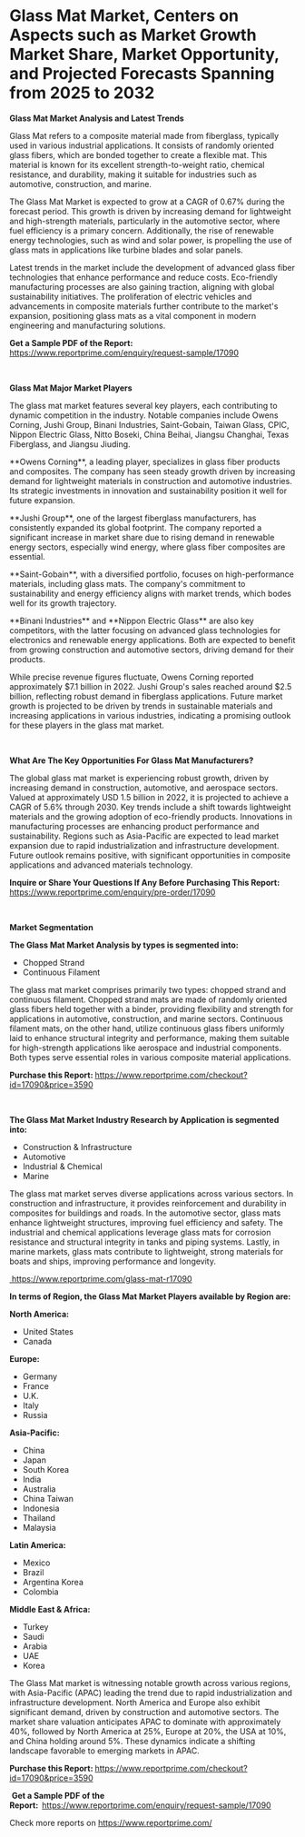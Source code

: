 <p><h1>Glass Mat Market, Centers on Aspects such as Market Growth Market Share, Market Opportunity, and Projected Forecasts Spanning from 2025 to 2032</h1></p><p><strong>Glass Mat Market Analysis and Latest Trends</strong></p>
<p><p>Glass Mat refers to a composite material made from fiberglass, typically used in various industrial applications. It consists of randomly oriented glass fibers, which are bonded together to create a flexible mat. This material is known for its excellent strength-to-weight ratio, chemical resistance, and durability, making it suitable for industries such as automotive, construction, and marine.</p><p>The Glass Mat Market is expected to grow at a CAGR of 0.67% during the forecast period. This growth is driven by increasing demand for lightweight and high-strength materials, particularly in the automotive sector, where fuel efficiency is a primary concern. Additionally, the rise of renewable energy technologies, such as wind and solar power, is propelling the use of glass mats in applications like turbine blades and solar panels.</p><p>Latest trends in the market include the development of advanced glass fiber technologies that enhance performance and reduce costs. Eco-friendly manufacturing processes are also gaining traction, aligning with global sustainability initiatives. The proliferation of electric vehicles and advancements in composite materials further contribute to the market's expansion, positioning glass mats as a vital component in modern engineering and manufacturing solutions.</p></p>
<p><strong>Get a Sample PDF of the Report:&nbsp;</strong> <a href="https://www.reportprime.com/enquiry/request-sample/17090?utm_campaign=3269&utm_medium=2&utm_source=Github&utm_content=ia&utm_term=18032025&utm_id=glass-mat">https://www.reportprime.com/enquiry/request-sample/17090</a></p>
<p>&nbsp;</p>
<p><strong>Glass Mat Major Market Players</strong></p>
<p><p>The glass mat market features several key players, each contributing to dynamic competition in the industry. Notable companies include Owens Corning, Jushi Group, Binani Industries, Saint-Gobain, Taiwan Glass, CPIC, Nippon Electric Glass, Nitto Boseki, China Beihai, Jiangsu Changhai, Texas Fiberglass, and Jiangsu Jiuding.</p><p>**Owens Corning**, a leading player, specializes in glass fiber products and composites. The company has seen steady growth driven by increasing demand for lightweight materials in construction and automotive industries. Its strategic investments in innovation and sustainability position it well for future expansion.</p><p>**Jushi Group**, one of the largest fiberglass manufacturers, has consistently expanded its global footprint. The company reported a significant increase in market share due to rising demand in renewable energy sectors, especially wind energy, where glass fiber composites are essential.</p><p>**Saint-Gobain**, with a diversified portfolio, focuses on high-performance materials, including glass mats. The company's commitment to sustainability and energy efficiency aligns with market trends, which bodes well for its growth trajectory.</p><p>**Binani Industries** and **Nippon Electric Glass** are also key competitors, with the latter focusing on advanced glass technologies for electronics and renewable energy applications. Both are expected to benefit from growing construction and automotive sectors, driving demand for their products.</p><p>While precise revenue figures fluctuate, Owens Corning reported approximately $7.1 billion in 2022. Jushi Group's sales reached around $2.5 billion, reflecting robust demand in fiberglass applications. Future market growth is projected to be driven by trends in sustainable materials and increasing applications in various industries, indicating a promising outlook for these players in the glass mat market.</p></p>
<p>&nbsp;</p>
<p><strong>What Are The Key Opportunities For Glass Mat Manufacturers?</strong></p>
<p><p>The global glass mat market is experiencing robust growth, driven by increasing demand in construction, automotive, and aerospace sectors. Valued at approximately USD 1.5 billion in 2022, it is projected to achieve a CAGR of 5.6% through 2030. Key trends include a shift towards lightweight materials and the growing adoption of eco-friendly products. Innovations in manufacturing processes are enhancing product performance and sustainability. Regions such as Asia-Pacific are expected to lead market expansion due to rapid industrialization and infrastructure development. Future outlook remains positive, with significant opportunities in composite applications and advanced materials technology.</p></p>
<p><strong>Inquire or Share Your Questions If Any Before Purchasing This Report:</strong> <a href="https://www.reportprime.com/enquiry/pre-order/17090?utm_campaign=3269&utm_medium=2&utm_source=Github&utm_content=ia&utm_term=18032025&utm_id=glass-mat">https://www.reportprime.com/enquiry/pre-order/17090</a></p>
<p>&nbsp;</p>
<p><strong>Market Segmentation</strong></p>
<p><strong>The Glass Mat Market Analysis by types is segmented into:</strong></p>
<p><ul><li>Chopped Strand</li><li>Continuous Filament</li></ul></p>
<p><p>The glass mat market comprises primarily two types: chopped strand and continuous filament. Chopped strand mats are made of randomly oriented glass fibers held together with a binder, providing flexibility and strength for applications in automotive, construction, and marine sectors. Continuous filament mats, on the other hand, utilize continuous glass fibers uniformly laid to enhance structural integrity and performance, making them suitable for high-strength applications like aerospace and industrial components. Both types serve essential roles in various composite material applications.</p></p>
<p><strong>Purchase this Report:&nbsp;</strong><a href="https://www.reportprime.com/checkout?id=17090&price=3590&utm_campaign=3269&utm_medium=2&utm_source=Github&utm_content=ia&utm_term=18032025&utm_id=glass-mat">https://www.reportprime.com/checkout?id=17090&price=3590</a></p>
<p>&nbsp;</p>
<p><strong>The Glass Mat Market Industry Research by Application is segmented into:</strong></p>
<p><ul><li>Construction & Infrastructure</li><li>Automotive</li><li>Industrial & Chemical</li><li>Marine</li></ul></p>
<p><p>The glass mat market serves diverse applications across various sectors. In construction and infrastructure, it provides reinforcement and durability in composites for buildings and roads. In the automotive sector, glass mats enhance lightweight structures, improving fuel efficiency and safety. The industrial and chemical applications leverage glass mats for corrosion resistance and structural integrity in tanks and piping systems. Lastly, in marine markets, glass mats contribute to lightweight, strong materials for boats and ships, improving performance and longevity.</p></p>
<p><a href="https://www.reportprime.com/glass-mat-r17090?utm_campaign=3269&utm_medium=2&utm_source=Github&utm_content=ia&utm_term=18032025&utm_id=glass-mat">&nbsp;https://www.reportprime.com/glass-mat-r17090</a></p>
<p><strong>In terms of Region, the Glass Mat Market Players available by Region are:</strong></p>
<p>
    <p> <strong> North America: </strong>
        <ul>
            <li>United States</li>
            <li>Canada</li>
        </ul>
        </p> 
    <p> <strong> Europe: </strong>
        <ul>
            <li>Germany</li>
            <li>France</li>
            <li>U.K.</li>
            <li>Italy</li>
            <li>Russia</li>
        </ul>
        </p> 
    <p> <strong> Asia-Pacific: </strong>
        <ul>
            <li>China</li>
            <li>Japan</li>
            <li>South Korea</li>
            <li>India</li>
            <li>Australia</li>
            <li>China Taiwan</li>
            <li>Indonesia</li>
            <li>Thailand</li>
            <li>Malaysia</li>
        </ul>
        </p> 
    <p> <strong> Latin America: </strong>
        <ul>
            <li>Mexico</li>
            <li>Brazil</li>
            <li>Argentina Korea</li>
            <li>Colombia</li>
        </ul>
        </p> 
    <p> <strong> Middle East & Africa: </strong>
        <ul>
            <li>Turkey</li>
            <li>Saudi</li>
            <li>Arabia</li>
            <li>UAE</li>
            <li>Korea</li>
        </ul>
    </p>
    </p>
<p><p>The Glass Mat market is witnessing notable growth across various regions, with Asia-Pacific (APAC) leading the trend due to rapid industrialization and infrastructure development. North America and Europe also exhibit significant demand, driven by construction and automotive sectors. The market share valuation anticipates APAC to dominate with approximately 40%, followed by North America at 25%, Europe at 20%, the USA at 10%, and China holding around 5%. These dynamics indicate a shifting landscape favorable to emerging markets in APAC.</p></p>
<p><strong>Purchase this Report: </strong><a href="https://www.reportprime.com/checkout?id=17090&price=3590&utm_campaign=3269&utm_medium=2&utm_source=Github&utm_content=ia&utm_term=18032025&utm_id=glass-mat">https://www.reportprime.com/checkout?id=17090&price=3590</a></p>
<p>&nbsp;<strong>Get a Sample PDF of the Report:&nbsp;&nbsp;</strong><a href="https://www.reportprime.com/enquiry/request-sample/17090?utm_campaign=3269&utm_medium=2&utm_source=Github&utm_content=ia&utm_term=18032025&utm_id=glass-mat">https://www.reportprime.com/enquiry/request-sample/17090</a></p>
<p><strong></strong></p>
<p>Check more reports on <a href="https://www.reportprime.com/?utm_campaign=3269&utm_medium=2&utm_source=Github&utm_content=ia&utm_term=18032025&utm_id=glass-mat">https://www.reportprime.com/</a></p>